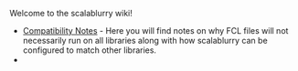 Welcome to the scalablurry wiki!

* [Compatibility Notes](/compatibility.md) - Here you will find notes on why FCL files will not necessarily run on all libraries along with how scalablurry can be configured to match other libraries.
* 